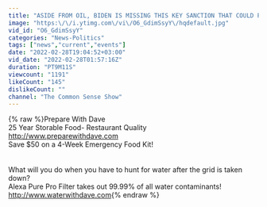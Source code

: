 ```yaml
---
title: "ASIDE FROM OIL, BIDEN IS MISSING THIS KEY SANCTION THAT COULD PARALYZE RUSSIA"
image: "https:\/\/i.ytimg.com\/vi\/O6_GdimSsyY\/hqdefault.jpg"
vid_id: "O6_GdimSsyY"
categories: "News-Politics"
tags: ["news","current","events"]
date: "2022-02-28T19:04:52+03:00"
vid_date: "2022-02-28T01:57:16Z"
duration: "PT9M11S"
viewcount: "1191"
likeCount: "145"
dislikeCount: ""
channel: "The Common Sense Show"
---
```

{% raw %}Prepare With Dave<br />25 Year Storable Food- Restaurant Quality<br /> <a rel="nofollow" target="blank" href="http://www.preparewithdave.com">http://www.preparewithdave.com</a>  <br />Save $50 on a 4-Week Emergency Food Kit!<br /><br /><br /> What will you do when you have to hunt for water after the grid is taken down?<br />Alexa Pure Pro Filter takes out 99.99% of all water contaminants!   <a rel="nofollow" target="blank" href="http://www.waterwithdave.com">http://www.waterwithdave.com</a>{% endraw %}
